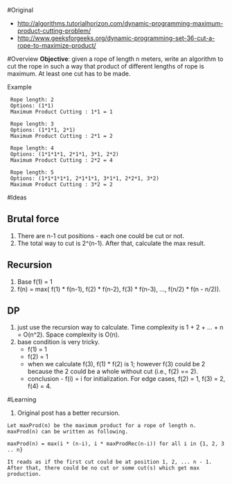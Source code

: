 #Original
* http://algorithms.tutorialhorizon.com/dynamic-programming-maximum-product-cutting-problem/
* http://www.geeksforgeeks.org/dynamic-programming-set-36-cut-a-rope-to-maximize-product/

#Overview
**Objective**: given a rope of length n meters, write an algorithm to cut the rope in such a way that product of different lengths of rope is maximum. At least one cut has to be made.

Example
```
 Rope length: 2 
 Options: (1*1)
 Maximum Product Cutting : 1*1 = 1
 
 Rope length: 3 
 Options: (1*1*1, 2*1)
 Maximum Product Cutting : 2*1 = 2
 
 Rope length: 4 
 Options: (1*1*1*1, 2*1*1, 3*1, 2*2)
 Maximum Product Cutting : 2*2 = 4
 
 Rope length: 5 
 Options: (1*1*1*1*1, 2*1*1*1, 3*1*1, 2*2*1, 3*2)
 Maximum Product Cutting : 3*2 = 2
```

#Ideas
## Brutal force
1. There are n-1 cut positions - each one could be cut or not.
2. The total way to cut is 2^(n-1). After that, calculate the max result.

## Recursion
1. Base f(1) = 1
2. f(n) = max( f(1) * f(n-1), f(2) * f(n-2), f(3) * f(n-3), ..., f(n/2) * f(n - n/2)).

## DP
1. just use the recursion way to calculate. Time complexity is 1 + 2 + ... + n = O(n^2). Space complexity is O(n).
2. base condition is very tricky. 
	* f(1) = 1
	* f(2) = 1 
	* when we calculate f(3), f(1) * f(2) is 1; however f(3) could be 2 because the 2 could be a whole without cut (i.e., f(2) == 2).
	* conclusion - f(i) = i for initialization. For edge cases, f(2) = 1, f(3) = 2, f(4) = 4.

#Learning
1. Original post has a better recursion.
```
Let maxProd(n) be the maximum product for a rope of length n. maxProd(n) can be written as following.

maxProd(n) = max(i * (n-i), i * maxProdRec(n-i)) for all i in {1, 2, 3 .. n}

It reads as if the first cut could be at position 1, 2, ... n - 1. After that, there could be no cut or some cut(s) which get max production.

```
